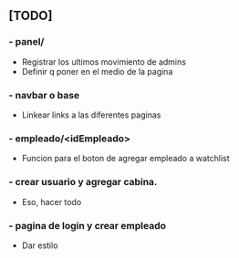 ## [TODO]

### - panel/

- Registrar los ultimos movimiento de admins
- Definir q poner en el medio de la pagina

### - navbar o base

- Linkear links a las diferentes paginas

### - empleado/\<idEmpleado>
- Funcion para el boton de agregar empleado a watchlist

### - crear usuario y agregar cabina.

- Eso, hacer todo

### - pagina de login y crear empleado

- Dar estilo
